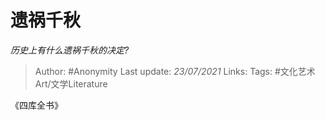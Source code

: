 # 遗祸千秋
*历史上有什么遗祸千秋的决定?*

> Author: #Anonymity
Last update: *23/07/2021* 
Links: 
Tags: #文化艺术Art/文学Literature 

 
《四库全书》



